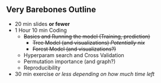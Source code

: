 ## Very Barebones Outline

* 20 min slides **or fewer**
* 1 Hour 10 min Coding
  * ~~Basics and Running the model  (Training, prediction)~~
    * ~~Tree Model (and visualizations)  *Potentially nix*~~
    * ~~Forest Model (and visualizations?)~~
  * Hyperparam search and Cross Validation
  * Permutation importance (and graph?)
  * Reproducibility
* 30 min exercise *or less depending on how much time left*
